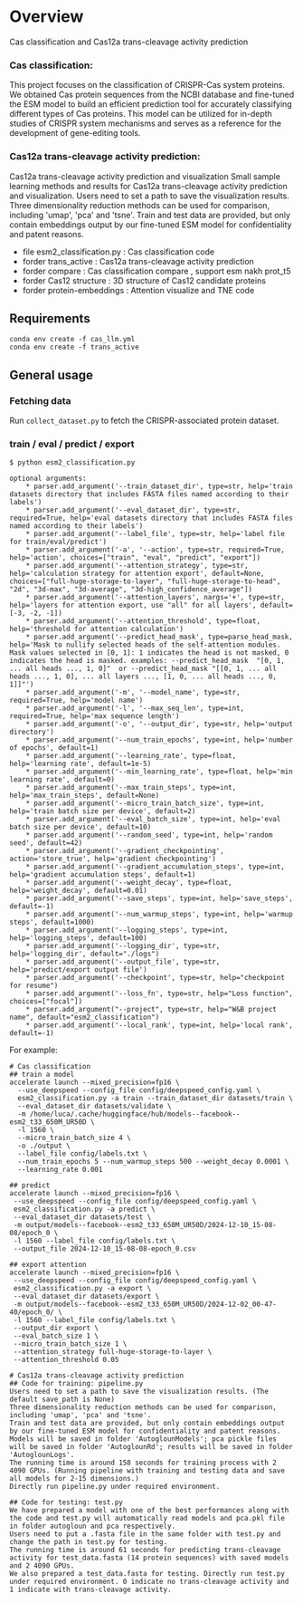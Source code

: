 
# Overview

Cas classification and Cas12a trans-cleavage activity prediction

### Cas classification:
This project focuses on the classification of CRISPR-Cas system proteins. We obtained Cas protein sequences from the NCBI database and fine-tuned the ESM model to build an efficient prediction tool for accurately classifying different types of Cas proteins. This model can be utilized for in-depth studies of CRISPR system mechanisms and serves as a reference for the development of gene-editing tools.

### Cas12a trans-cleavage activity prediction:
Cas12a trans-cleavage activity prediction and visualization
Small sample learning methods and results for Cas12a trans-cleavage activity prediction and visualization.
Users need to set a path to save the visualization results.
Three dimensionality reduction methods can be used for comparison, including 'umap', 'pca' and 'tsne'.
Train and test data are provided, but only contain embeddings output by our fine-tuned ESM model for confidentiality and patent reasons.


* file esm2_classification.py : Cas classification code
* forder trans_active : Cas12a trans-cleavage activity prediction
* forder compare : Cas classification compare , support esm nakh prot_t5
* forder Cas12 structure : 3D structure of Cas12 candidate proteins
* forder protein-embeddings : Attention visualize and TNE code

## Requirements
```
conda env create -f cas_llm.yml
conda env create -f trans_active
```

## General usage

### Fetching data
Run `collect_dataset.py` to fetch the CRISPR-associated protein dataset. 

### train / eval / predict / export

```
$ python esm2_classification.py

optional arguments:
    * parser.add_argument('--train_dataset_dir', type=str, help='train datasets directory that includes FASTA files named according to their labels')
    * parser.add_argument('--eval_dataset_dir', type=str, required=True, help='eval datasets directory that includes FASTA files named according to their labels')
    * parser.add_argument('--label_file', type=str, help='label file for train/eval/predict')
    * parser.add_argument('-a', '--action', type=str, required=True, help='action', choices=["train", "eval", "predict", "export"])
    * parser.add_argument('--attention_strategy', type=str, help='calculation strategy for attention export', default=None, choices=["full-huge-storage-to-layer", "full-huge-storage-to-head", "2d", "3d-max", "3d-average", "3d-high_confidence_average"])
    * parser.add_argument('--attention_layers', nargs='+', type=str, help='layers for attention export, use "all" for all layers', default=[-3, -2, -1])
    * parser.add_argument('--attention_threshold', type=float, help='threshold for attention calculation')
    * parser.add_argument('--predict_head_mask', type=parse_head_mask, help='Mask to nullify selected heads of the self-attention modules. Mask values selected in [0, 1]: 1 indicates the head is not masked, 0 indicates the head is masked. examples: --predict_head_mask  "[0, 1, ... all heads ..., 1, 0]"  or --predict_head_mask "[[0, 1, ... all heads ..., 1, 0], ... all layers ..., [1, 0, ... all heads ..., 0, 1]]"')
    * parser.add_argument('-m', '--model_name', type=str, required=True, help='model name')
    * parser.add_argument('-l', '--max_seq_len', type=int, required=True, help='max sequence length')
    * parser.add_argument('-o', '--output_dir', type=str, help='output directory')
    * parser.add_argument('--num_train_epochs', type=int, help='number of epochs', default=1)
    * parser.add_argument('--learning_rate', type=float, help='learning rate', default=1e-5)
    * parser.add_argument('--min_learning_rate', type=float, help='min learning rate', default=0)
    * parser.add_argument('--max_train_steps', type=int, help='max_train_steps', default=None)
    * parser.add_argument('--micro_train_batch_size', type=int, help='train batch size per device', default=2)
    * parser.add_argument('--eval_batch_size', type=int, help='eval batch size per device', default=10)
    * parser.add_argument('--random_seed', type=int, help='random seed', default=42)
    * parser.add_argument('--gradient_checkpointing', action='store_true', help='gradient checkpointing')
    * parser.add_argument('--gradient_accumulation_steps', type=int, help='gradient accumulation steps', default=1)
    * parser.add_argument('--weight_decay', type=float, help='weight_decay', default=0.01)
    * parser.add_argument('--save_steps', type=int, help='save_steps', default=-1)
    * parser.add_argument('--num_warmup_steps', type=int, help='warmup steps', default=1000)
    * parser.add_argument('--logging_steps', type=int, help='logging_steps', default=100)
    * parser.add_argument('--logging_dir', type=str, help='logging_dir', default="./logs")
    * parser.add_argument('--output_file', type=str, help='predict/export output file')
    * parser.add_argument('--checkpoint', type=str, help="checkpoint for resume")
    * parser.add_argument('--loss_fn', type=str, help="Loss function", choices=["focal"])
    * parser.add_argument("--project", type=str, help="W&B project name", default="esm2_classification")
    * parser.add_argument('--local_rank', type=int, help='local rank', default=-1)
```

For example:
```
# Cas classification
## train a model
accelerate launch --mixed_precision=fp16 \
  --use_deepspeed --config_file config/deepspeed_config.yaml \
  esm2_classification.py -a train --train_dataset_dir datasets/train \
  --eval_dataset_dir datasets/validate \
  -m /home/luca/.cache/huggingface/hub/models--facebook--esm2_t33_650M_UR50D \
  -l 1560 \
  --micro_train_batch_size 4 \
  -o ./output \
  --label_file config/labels.txt \
  --num_train_epochs 5 --num_warmup_steps 500 --weight_decay 0.0001 \
  --learning_rate 0.001

## predict
accelerate launch --mixed_precision=fp16 \
 --use_deepspeed --config_file config/deepspeed_config.yaml \
 esm2_classification.py -a predict \
 --eval_dataset_dir datasets/test \
 -m output/models--facebook--esm2_t33_650M_UR50D/2024-12-10_15-08-08/epoch_0 \
 -l 1560 --label_file config/labels.txt \
 --output_file 2024-12-10_15-08-08-epoch_0.csv

## export attention
accelerate launch --mixed_precision=fp16 \
 --use_deepspeed --config_file config/deepspeed_config.yaml \
 esm2_classification.py -a export \
 --eval_dataset_dir datasets/export \
 -m output/models--facebook--esm2_t33_650M_UR50D/2024-12-02_00-47-40/epoch_0/ \
 -l 1560 --label_file config/labels.txt \
 --output_dir export \
 --eval_batch_size 1 \
 --micro_train_batch_size 1 \
 --attention_strategy full-huge-storage-to-layer \
 --attention_threshold 0.05

# Cas12a trans-cleavage activity prediction
## Code for training: pipeline.py
Users need to set a path to save the visualization results. (The default save_path is None)
Three dimensionality reduction methods can be used for comparison, including 'umap', 'pca' and 'tsne'. 
Train and test data are provided, but only contain embeddings output by our fine-tuned ESM model for confidentiality and patent reasons.
Models will be saved in folder 'AutoglounModels'; pca pickle files will be saved in folder 'AutoglounRd'; results will be saved in folder 'AutoglounLogs'.
The running time is around 158 seconds for training process with 2 4090 GPUs. (Running pipeline with training and testing data and save all models for 2-15 dimensions.)
Directly run pipeline.py under required environment.

## Code for testing: test.py 
We have prepared a model with one of the best performances along with the code and test.py will automatically read models and pca.pkl file in folder autogloun and pca respectively.
Users need to put a .fasta file in the same folder with test.py and change the path in test.py for testing. 
The running time is around 61 seconds for predicting trans-cleavage activity for test_data.fasta (14 protein sequences) with saved models and 2 4090 GPUs.
We also prepared a test_data.fasta for testing. Directly run test.py under required environment. 0 indicate no trans-cleavage activity and 1 indicate with trans-cleavage activity.

```